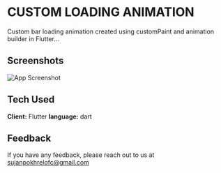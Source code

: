 
# CUSTOM LOADING ANIMATION

Custom bar loading animation created using customPaint and animation builder in Flutter...


## Screenshots

![App Screenshot](https://i.postimg.cc/vHH67D9j/mock2.jpg)


## Tech Used

**Client:** Flutter
**language:** dart




## Feedback

If you have any feedback, please reach out to us at sujanpokhrelofc@gmail.com

